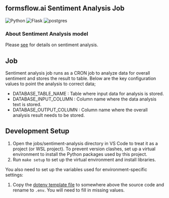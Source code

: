 ## formsflow.ai Sentiment Analysis Job

![Python](https://img.shields.io/badge/python-3.9-blue) ![Flask](https://img.shields.io/badge/Flask-2.3.2-blue) ![postgres](https://img.shields.io/badge/postgres-11.0-blue)

### About Sentiment Analysis model
Please [see](../../forms-flow-data-analysis-api/README.md) for details on sentiment analysis.

## Job
Sentiment analysis job runs as a CRON job to analyze data for overall sentiment and stores the result to table.
Below are the key configuration values to point the analysis to correct data;
- DATABASE_TABLE_NAME : Table where input data for analysis is stored.
- DATABASE_INPUT_COLUMN : Column name where the data analysis text is stored.
- DATABASE_OUTPUT_COLUMN : Column name where the overall analysis result needs to be stored.

## Development Setup

1. Open the jobs/sentiment-analysis directory in VS Code to treat it as a project (or WSL project). To prevent version clashes, set up a
virtual environment to install the Python packages used by this project.
2. Run `make setup` to set up the virtual environment and install libraries.

You also need to set up the variables used for environment-specific settings:
1. Copy the [dotenv template file](.env.template) to somewhere above the source code and rename to `.env`. You will need to fill in missing values.

